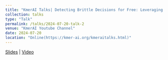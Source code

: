 ```yaml
---
title: "KmerAI Talks| Detecting Brittle Decisions for Free: Leveraging Margin Consistency in Deep Robust Classifiers"
collection: talks
type: "Talk"
permalink: /talks/2024-07-20-talk-2
venue: "KmerAI Youtube Channel"
date: 2024-07-20
location: "Online(https://kmer-ai.org/kmeraitalks.html)"
---
```


[Slides](https://drive.google.com/file/d/1S3cW2kkQu8mElEZJhWgQ7JMPRKihPsiF/view?usp=sharing) | [Video](https://www.youtube.com/live/w_lpZH7v6RI?si=tJGu705uBwP2EU9t)
